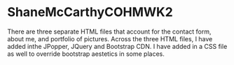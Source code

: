 # ShaneMcCarthyCOHMWK2

There are three separate HTML files that account for the contact form, about me, and portfolio of pictures. Across the three HTML files, I have added inthe JPopper, JQuery and Bootstrap CDN. I have added in a CSS file as well to override bootstrap aestetics in some places.
